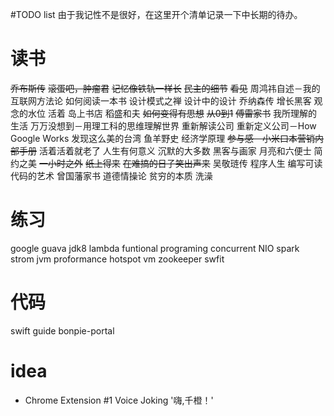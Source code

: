 #TODO list由于我记性不是很好，在这里开个清单记录一下中长期的待办。# 读书~~乔布斯传~~~~滚蛋吧，肿瘤君~~~~记忆像铁轨一样长~~~~民主的细节~~~~看见~~周鸿祎自述－我的互联网方法论如何阅读一本书设计模式之禅设计中的设计乔纳森传增长黑客观念的水位活着岛上书店稻盛和夫~~如何变得有思想~~~~从0到1~~~~傅雷家书~~我所理解的生活万万没想到－用理工科的思维理解世界重新解读公司重新定义公司－How Google Works发现这么美的台湾鱼羊野史经济学原理~~参与感－小米口本营销内部手册~~活着活着就老了人生有何意义沉默的大多数黑客与画家月亮和六便士简约之美~~一小时之外~~~~纸上得来~~~~在难搞的日子笑出声来~~吴敬琏传程序人生编写可读代码的艺术曾国藩家书道德情操论贫穷的本质洗澡# 练习google guavajdk8lambdafuntional programingconcurrentNIOsparkstromjvm proformancehotspot vmzookeeperswfit# 代码swift guidebonpie-portal# idea- Chrome Extension #1 Voice Joking '嗨,千橙！'